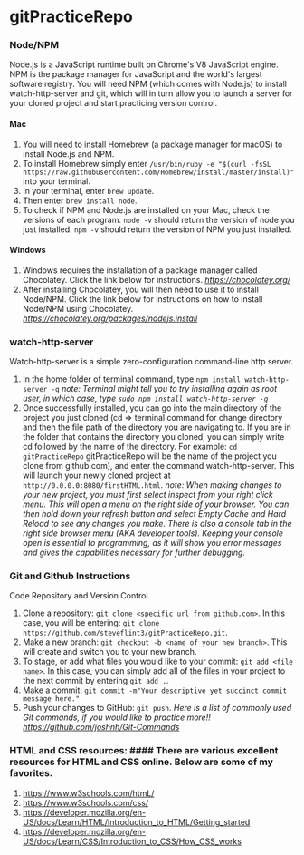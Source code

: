 # gitPracticeRepo

### Node/NPM
Node.js is a JavaScript runtime built on Chrome's V8 JavaScript engine.  NPM is the package manager for JavaScript and the world's largest software registry.  You will need NPM (which comes with Node.js) to install watch-http-server and git, which will in turn allow you to launch a server for your cloned project and start practicing version control.

#### Mac
1.  You will need to install Homebrew (a package manager for macOS) to install Node.js and NPM.
2. To install Homebrew simply enter ```/usr/bin/ruby -e "$(curl -fsSL https://raw.githubusercontent.com/Homebrew/install/master/install)"``` into your terminal.
3. In your terminal, enter ```brew update```.
4. Then enter ```brew install node```.
5. To check if NPM and Node.js are installed on your Mac, check the versions of each program.  ```node -v``` should return the version of node you just installed.  ```npm -v``` should return the version of NPM you just installed.

#### Windows
1. Windows requires the installation of a package manager called Chocolatey.  Click the link below for instructions.
*https://chocolatey.org/*
2. After installing Chocolatey, you will then need to use it to install Node/NPM.  Click the link below for instructions on how to install Node/NPM using Chocolatey.
*https://chocolatey.org/packages/nodejs.install*


### watch-http-server
Watch-http-server is a simple zero-configuration command-line http server.

1. In the home folder of terminal command, type ```npm install watch-http-server -g```
*note: Terminal might tell you to try installing again as root user, in which case, type ```sudo npm install watch-http-server -g```*
2. Once successfully installed, you can go into the main directory of the project you just cloned (cd => terminal command for change directory and then the file path of the directory you are navigating to.  If you are in the folder that contains the directory you cloned, you can simply write cd followed by the name of the directory. For example: ```cd gitPracticeRepo```  gitPracticeRepo will be the name of the project you clone from github.com), and enter the command watch-http-server.  This will launch your newly cloned project at ```http://0.0.0.0:8080/firstHTML.html```.
*note: When making changes to your new project, you must first select inspect from your right click menu.  This will open a menu on the right side of your browser.  You can then hold down your refresh button and select Empty Cache and Hard Reload to see any changes you make.  There is also a console tab in the right side browser menu (AKA developer tools).  Keeping your console open is essential to programming, as it will show you error messages and gives the capabilities necessary for further debugging.*

### Git and Github Instructions
Code Repository and Version Control
1. Clone a repository: ```git clone <specific url from github.com>```.  In this case, you will be entering: ```git clone https://github.com/steveflint3/gitPracticeRepo.git```.
2. Make a new branch: ```git checkout -b <name of your new branch>```. This will create and switch you to your new branch.
3. To stage, or add what files you would like to your commit: ```git add <file name>```.  In this case, you can simply add all of the files in your project to the next commit by entering ```git add .```.
4. Make a commit: ```git commit -m"Your descriptive yet succinct commit message here."```
5. Push your changes to GitHub: ```git push```.
*Here is a list of commonly used Git commands, if you would like to practice more!! https://github.com/joshnh/Git-Commands*

### HTML and CSS resources: #### There are various excellent resources for HTML and CSS online.  Below are some of my favorites.
1. https://www.w3schools.com/htmL/
2. https://www.w3schools.com/css/
3. https://developer.mozilla.org/en-US/docs/Learn/HTML/Introduction_to_HTML/Getting_started
4. https://developer.mozilla.org/en-US/docs/Learn/CSS/Introduction_to_CSS/How_CSS_works
